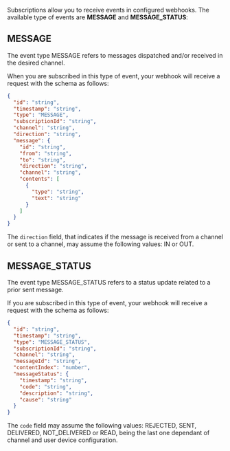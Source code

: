 Subscriptions allow you to receive events in configured webhooks. The available type of events are **MESSAGE** and **MESSAGE_STATUS**:

## MESSAGE

The event type MESSAGE refers to messages dispatched and/or received in the desired channel.

When you are subscribed in this type of event, your webhook will receive a request with the schema as follows:

```json
{
  "id": "string",
  "timestamp": "string", 
  "type": "MESSAGE",
  "subscriptionId": "string",
  "channel": "string",
  "direction": "string",
  "message": {
    "id": "string",
    "from": "string",
    "to": "string",
    "direction": "string",
    "channel": "string",
    "contents": [
      {
        "type": "string",
        "text": "string"
      }
    ]    
  }
}
```

The <code>direction</code> field, that indicates if the message is received from a channel or sent to a channel, may assume the following values: IN or OUT.

## MESSAGE_STATUS

The event type MESSAGE_STATUS refers to a status update related to a prior sent message.

If you are subscribed in this type of event, your webhook will receive a request with the schema as follows:

```json
{
  "id": "string",
  "timestamp": "string", 
  "type": "MESSAGE_STATUS",
  "subscriptionId": "string",
  "channel": "string",
  "messageId": "string",
  "contentIndex": "number",
  "messageStatus": {
    "timestamp": "string",
    "code": "string",
    "description": "string",
    "cause": "string"
  }
}
```

The <code>code</code> field may assume the following values: REJECTED, SENT, DELIVERED, NOT_DELIVERED or READ, being the last one dependant of channel and user device configuration.